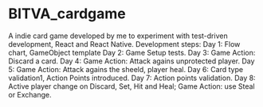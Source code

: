 # BITVA_cardgame
A indie card game developed by me to experiment with test-driven development, React and React Native.
Development steps:
Day 1: Flow chart, GameObject template
Day 2: Game Setup tests.
Day 3: Game Action: Discard a card.
Day 4: Game Action: Attack agains unprotected player.
Day 5: Game Action: Attack agains the sheeld, player heal.
Day 6: Card type validation1, Action Points introduced.
Day 7: Action points validation.
Day 8: Active player change on Discard, Set, Hit and Heal; Game Action: use Steal or Exchange.

